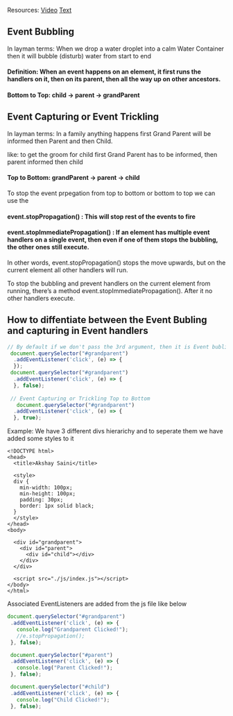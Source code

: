 Resources: [Video](https://www.youtube.com/watch?v=aVSf0b1jVKk)
[Text](https://javascript.info/bubbling-and-capturing)

## Event Bubbling 
In layman terms: When we drop a water droplet into a calm Water Container then it will bubble (disturb) water from start to end 
#### Definition: When an event happens on an element, it first runs the handlers on it, then on its parent, then all the way up on other ancestors.
#### Bottom to Top:  child -> parent -> grandParent

## Event Capturing or Event Trickling
In layman terms: In a family anything happens first Grand Parent will be informed then Parent and then Child. 

like: to get the groom for child first Grand Parent has to be informed, then parent informed then child
#### Top to Bottom: grandParent -> parent -> child

To stop the event prpegation from top to bottom or bottom to top we can use the 

#### event.stopPropagation() : This will stop rest of the events to fire

#### event.stopImmediatePropagation() : If an element has multiple event handlers on a single event, then even if one of them stops the bubbling, the other ones still execute.

In other words, event.stopPropagation() stops the move upwards, but on the current element all other handlers will run.

To stop the bubbling and prevent handlers on the current element from running, there’s a method event.stopImmediatePropagation(). After it no other handlers execute.

## How to diffentiate between the Event Bubling and capturing in Event handlers
```javascript
// By default if we don't pass the 3rd argument, then it is Event bubling or if we pass false also. 3rd argument here is useCapture
 document.querySelector("#grandparent")
  .addEventListener('click', (e) => {
  });
 document.querySelector("#grandparent")
  .addEventListener('click', (e) => {
  }, false);
 
 // Event Capturing or Trickling Top to Bottom
   document.querySelector("#grandparent")
  .addEventListener('click', (e) => {
  }, true);
```

Example: We have 3 different divs hierarichy and to seperate them we have added some styles to it

    <!DOCTYPE html>
    <head>
      <title>Akshay Saini</title>

      <style>
      div {
        min-width: 100px;
        min-height: 100px;
        padding: 30px;
        border: 1px solid black;
      }
      </style>
    </head>
    <body>

      <div id="grandparent">
        <div id="parent">
          <div id="child"></div>
        </div>
      </div>

      <script src="./js/index.js"></script>
    </body>
    </html>
    
 Associated EventListeners are added from the js file like below
 
 ```javascript
 document.querySelector("#grandparent")
  .addEventListener('click', (e) => {
    console.log("Grandparent Clicked!");
    //e.stopPropagation();
  }, false);

  document.querySelector("#parent")
  .addEventListener('click', (e) => {
    console.log("Parent Clicked!");
  }, false);

  document.querySelector("#child")
  .addEventListener('click', (e) => {
    console.log("Child Clicked!");
  }, false); 
  ```
  
